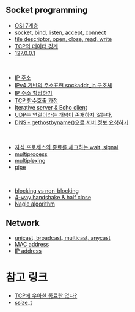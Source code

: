 ## Socket programming

- [OSI 7계층](https://github.com/evelyn82ny/network/blob/master/theory/osi7.md)
- [socket, bind, listen, accept, connect](https://github.com/evelyn82ny/network/blob/master/theory/socket.md)
- [file descriptor, open, close, read, write](https://github.com/evelyn82ny/network/blob/master/theory/file-descriptor.md)
- [TCP의 데이터 경계](https://github.com/evelyn82ny/network/blob/master/theory/boundary-of-tcp-transmission-data.md)
- [127.0.0.1](https://github.com/evelyn82ny/network/blob/master/theory/loopback-address.md)
<br>

- [IP 주소](https://github.com/evelyn82ny/network/blob/master/theory/ip.md)
- [IPv4 기반의 주소표현 sockaddr_in 구조체](https://github.com/evelyn82ny/network/blob/master/theory/sockaddr.md)
- [IP 주소 할당하기](https://github.com/evelyn82ny/network/blob/master/theory/allocate-ip.md)
- [TCP 함수호출 과정](https://github.com/evelyn82ny/network/blob/master/theory/tcp.md)
- [Iterative server & Echo client](https://github.com/evelyn82ny/network/blob/master/theory/iterative-server-and-echo-client.md)
- [UDP는 연결이라는 개념이 존재하지 않는다.](https://github.com/evelyn82ny/network/blob/master/theory/udp.md)
- [DNS - gethostbyname()으로 서버 정보 요청하기](https://github.com/evelyn82ny/network/blob/master/theory/dns.md)
<br>

- [자식 프로세스의 종료를 체크하는 wait, signal](https://github.com/evelyn82ny/network/blob/master/theory/zombie-check.md)
- [multiprocess](https://github.com/evelyn82ny/network/blob/master/theory/multiprocess.md)
- [multiplexing](https://github.com/evelyn82ny/network/blob/master/theory/multiplexing.md)
- [pipe](https://github.com/evelyn82ny/network/blob/master/theory/pipe.md)
<br>

- [blocking vs non-blocking](https://github.com/evelyn82ny/network/blob/master/theory/blocking-vs-non-blocking.md)
- [4-way handshake & half close](https://github.com/evelyn82ny/network/blob/master/theory/4-way-handshake.md)
- [Nagle algorithm](https://github.com/evelyn82ny/network/blob/master/theory/nagle-algorithm.md)

## Network

- [unicast, broadcast, multicast, anycast](https://github.com/evelyn82ny/network/blob/master/theory/cast.md)
- [MAC address](https://github.com/evelyn82ny/network/blob/master/theory/MAC-address.md)
- [IP address](https://github.com/evelyn82ny/network/blob/master/theory/IP-address.md)

# 참고 링크

- [TCP에 우아한 종료란 없다?](https://sunyzero.tistory.com/269)
- [ssize_t](https://lacti.github.io/2011/01/08/different-between-size-t-ssize-t/)